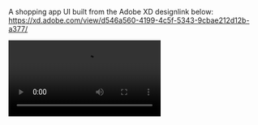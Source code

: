 A shopping app UI built from the Adobe XD designlink below:
https://xd.adobe.com/view/d546a560-4199-4c5f-5343-9cbae212d12b-a377/

![landing-page](https://github.com/JideijeEmeka/shopping_app/blob/main/assets/video/20210904_001159.mp4)